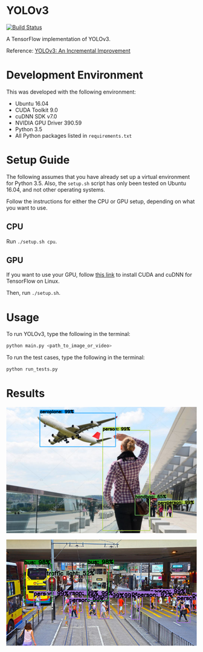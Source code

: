 # YOLOv3

[![Build Status](https://travis-ci.com/MiG98789/tensorflow-yolov3.svg?token=DKYFe4kV8zgXJqGbT7PL&branch=master)](https://travis-ci.com/MiG98789/tensorflow-yolov3)


A TensorFlow implementation of YOLOv3.

Reference: [YOLOv3: An Incremental Improvement](https://pjreddie.com/media/files/papers/YOLOv3.pdf)

# Development Environment

This was developed with the following environment:

* Ubuntu 16.04
* CUDA Toolkit 9.0
* cuDNN SDK v7.0
* NVIDIA GPU Driver 390.59
* Python 3.5
* All Python packages listed in ```requirements.txt```

# Setup Guide

The following assumes that you have already set up a virtual environment for Python 3.5. Also, the ```setup.sh``` script has only been tested on Ubuntu 16.04, and not other operating systems.

Follow the instructions for either the CPU or GPU setup, depending on what you want to use.

## CPU

Run ```./setup.sh cpu```.

## GPU

If you want to use your GPU, follow [this link](https://www.tensorflow.org/install/install_linux) to install CUDA and cuDNN for TensorFlow on Linux.

Then, run ```./setup.sh```.

# Usage

To run YOLOv3, type the following in the terminal:

```bash
python main.py <path_to_image_or_video>
```

To run the test cases, type the following in the terminal:

```bash
python run_tests.py
```

# Results

![result_airport.png](media_files/result_airport.png)

![result_street.png](media_files/result_street.png)
